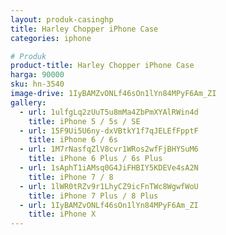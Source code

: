```yaml
---
layout: produk-casinghp
title: Harley Chopper iPhone Case
categories: iphone

# Produk
product-title: Harley Chopper iPhone Case
harga: 90000
sku: hn-3540
image-drive: 1IyBAMZvONLf46sOn1lYn84MPyF6Am_ZI
gallery:
  - url: 1ulfgLq2zUuT5u8mMa4ZbPmXYAlRWin4d
    title: iPhone 5 / 5s / SE
  - url: 15F9Ui5U6ny-dxVBtkY1f7qJELEfFpptF
    title: iPhone 6 / 6s
  - url: 1M7rNasfqZlV8cvr1WRos2wfFjBHYSuM6
    title: iPhone 6 Plus / 6s Plus
  - url: 1sAphT1iAMsq0G4JiFHBIY5KDEVe4sA2N
    title: iPhone 7 / 8
  - url: 1lWR0tRZv9r1LhyCZ9icFnTWc8WgwfWoU
    title: iPhone 7 Plus / 8 Plus
  - url: 1IyBAMZvONLf46sOn1lYn84MPyF6Am_ZI
    title: iPhone X
---
```

